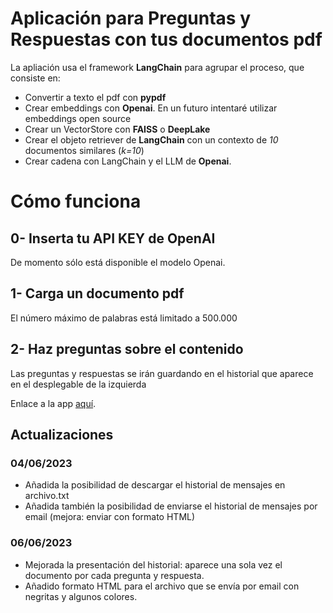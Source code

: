 # Aplicación para Preguntas y Respuestas con tus documentos pdf

La apliación usa el framework **LangChain** para agrupar el proceso, que consiste en:
- Convertir a texto el pdf con **pypdf**
- Crear embeddings con **Openai**. En un futuro intentaré utilizar embeddings open source
- Crear un VectorStore con **FAISS** o **DeepLake**
- Crear el objeto retriever de **LangChain** con un contexto de *10* documentos similares (*k=10*)
- Crear cadena con LangChain y el LLM de **Openai**.

# Cómo funciona

## 0- Inserta tu API KEY de OpenAI
De momento sólo está disponible el modelo Openai.

## 1- Carga un documento pdf
El número máximo de palabras está limitado a 500.000

## 2- Haz preguntas sobre el contenido
Las preguntas y respuestas se irán guardando en el historial que aparece en el desplegable de la izquierda

Enlace a la app [aquí](https://q2-pdf.streamlit.app/).

## Actualizaciones
### 04/06/2023
- Añadida la posibilidad de descargar el historial de mensajes en archivo.txt
- Añadida también la posibilidad de enviarse el historial de mensajes por email (mejora: enviar con formato HTML)
### 06/06/2023
- Mejorada la presentación del historial: aparece una sola vez el documento por cada pregunta y respuesta.
- Añadido formato HTML para el archivo que se envía por email con negritas y algunos colores.

